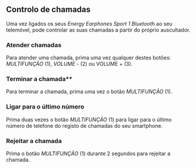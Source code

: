 ## Controlo de chamadas

Uma vez ligados os seus *Energy Earphones Sport 1 Bluetooth* ao seu telemóvel, pode controlar as suas chamadas a partir do próprio auscultador.

### Atender chamadas
Para atender uma chamada, prima uma vez qualquer destes botões: *MULTIFUNÇÃO* (1), *VOLUME -* (2) ou VOLUME + (3).

### Terminar a chamada**
Para terminar a chamada, prima uma vez o botão *MULTIFUNÇÃO* (1).

### Ligar para o último número
Prima duas vezes o botão *MULTIFUNÇÃO* (1) para ligar para o último número de telefone do registo de chamadas do seu smartphone.

### Rejeitar a chamada
Prima o botão *MULTIFUNÇÃO* (1) durante 2 segundos para rejeitar a chamada.
